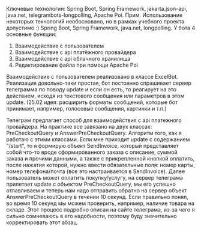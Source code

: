 Ключевые технологии: Spring Boot, Spring Framework, jakarta.json-api, java.net, telegrambots-longpolling, Apache Poi.
Прим. Использование некоторых технологий необосновано, но в рамках учебного проекта допустимо :) Spring Boot, Spring Framework, java.net, longpolling.
У бота 4 основные функции: 
1) Взаимодействие с пользователем 
2) Взаимодействие с api платёжного провайдера 
3) Взаимодействие с api облачного хранилища 
4) Редактирование файла при помощи Apache Poi 

Взаимодействие с пользователем реализовано в классе ExcelBot. 
Реализация довольно-таки простая, бот постоянно спрашивает сервер телеграмма по поводу update и если он есть, то реагирует на это действием, исходя из текстового сообщения или параметров в этом update.
(25.02 идея: расширить форматы сообщений, которые бот принимает, например, голосовые сообщения, картинки и т.п.)

Телеграм предлагает способ для взаимодействия с api платежного провайдера. На практике все завязано на двух классах: PreCheckoutQuery и AnswerPreCheckoutQuery. 
Алгоритм того, как я работаю с этими классами. Если мне приходит update с содержанием "/start", то я формирую объект SendInvoice, который представляет собой что-то вроде сформированного заказа с описание, суммой заказа и прочими данными, а также с прикрепленной кнопкой оплатить, после нажатия которой, нужно ввести обязательные поля: номер карты, номер телефона/почта (все это настраивается в SendInvoice). Далее пользователь может оплатить покупку/услугу, на сервер телеграма прилетает update c объектом PreCheckoutQuery, мы его успешно отлавливаем и теперь нам надо отправить обратно на сервер объект AnswerPreCheckoutQuery в течении 10 секунд. Если правильно понял, во время 10 секунд мы можем проверить, например, наличие товара на складе. Этот процесс подробно описан на сайте телеграма, из-за чего я сильно сомневаюсь в его надобности, поэтому буду значительно корректировать этот абзац. 

